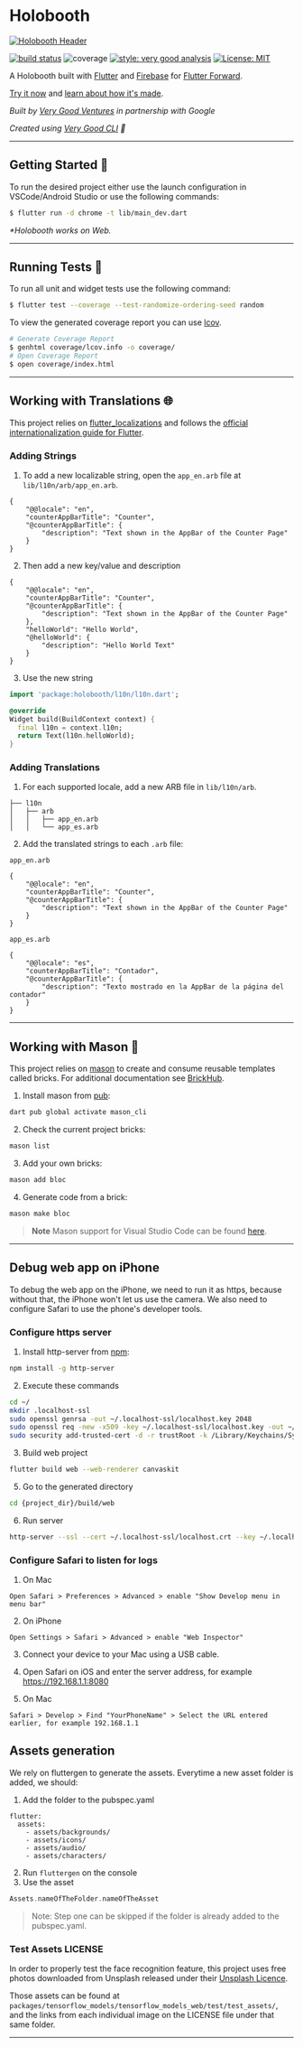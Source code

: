 # Holobooth

[![Holobooth Header][logo]][holobooth_link]

[![build status][build_status_badge]][workflow_link]
![coverage][coverage_badge]
[![style: very good analysis][very_good_analysis_badge]][very_good_analysis_link]
[![License: MIT][license_badge]][license_link]

A Holobooth built with [Flutter][flutter_link] and [Firebase][firebase_link] for [Flutter Forward][flutter_forward_link].

[Try it now][holobooth_link] and [learn about how it's made][blog_link].

*Built by [Very Good Ventures][very_good_ventures_link] in partnership with Google*

*Created using [Very Good CLI][very_good_cli_link] 🤖*

---

## Getting Started 🚀

To run the desired project either use the launch configuration in VSCode/Android Studio or use the following commands:

```sh
$ flutter run -d chrome -t lib/main_dev.dart
```

_\*Holobooth works on Web._

---

## Running Tests 🧪

To run all unit and widget tests use the following command:

```sh
$ flutter test --coverage --test-randomize-ordering-seed random
```

To view the generated coverage report you can use [lcov](https://github.com/linux-test-project/lcov).

```sh
# Generate Coverage Report
$ genhtml coverage/lcov.info -o coverage/
# Open Coverage Report
$ open coverage/index.html
```

---

## Working with Translations 🌐

This project relies on [flutter_localizations][flutter_localizations_link] and follows the [official internationalization guide for Flutter][internationalization_link].

### Adding Strings

1. To add a new localizable string, open the `app_en.arb` file at `lib/l10n/arb/app_en.arb`.

```arb
{
    "@@locale": "en",
    "counterAppBarTitle": "Counter",
    "@counterAppBarTitle": {
        "description": "Text shown in the AppBar of the Counter Page"
    }
}
```

2. Then add a new key/value and description

```arb
{
    "@@locale": "en",
    "counterAppBarTitle": "Counter",
    "@counterAppBarTitle": {
        "description": "Text shown in the AppBar of the Counter Page"
    },
    "helloWorld": "Hello World",
    "@helloWorld": {
        "description": "Hello World Text"
    }
}
```

3. Use the new string

```dart
import 'package:holobooth/l10n/l10n.dart';

@override
Widget build(BuildContext context) {
  final l10n = context.l10n;
  return Text(l10n.helloWorld);
}
```

### Adding Translations

1. For each supported locale, add a new ARB file in `lib/l10n/arb`.

```
├── l10n
│   ├── arb
│   │   ├── app_en.arb
│   │   └── app_es.arb
```

2. Add the translated strings to each `.arb` file:

`app_en.arb`

```arb
{
    "@@locale": "en",
    "counterAppBarTitle": "Counter",
    "@counterAppBarTitle": {
        "description": "Text shown in the AppBar of the Counter Page"
    }
}
```

`app_es.arb`

```arb
{
    "@@locale": "es",
    "counterAppBarTitle": "Contador",
    "@counterAppBarTitle": {
        "description": "Texto mostrado en la AppBar de la página del contador"
    }
}
```

---

## Working with Mason 🧱

This project relies on [mason](https://github.com/felangel/mason) to create and consume reusable templates called bricks. For additional documentation see [BrickHub](https://docs.brickhub.dev).

1. Install mason from [pub](https://pub.dev):
```sh
dart pub global activate mason_cli
```

2. Check the current project bricks:
```sh
mason list
```

3. Add your own bricks:
```sh
mason add bloc
```

4. Generate code from a brick:
```sh
mason make bloc
```

> **Note**
> Mason support for Visual Studio Code can be found [here](https://marketplace.visualstudio.com/items?itemName=FelixAngelov.mason).

---
## Debug web app on iPhone

To debug the web app on the iPhone, we need to run it as https, because without that, the iPhone won't let us use the camera. We also need to configure Safari to use the phone's developer tools.

### Configure https server

1. Install http-server from [npm](https://www.npmjs.com):

```sh
npm install -g http-server
```

2. Execute these commands

```sh
cd ~/
mkdir .localhost-ssl
sudo openssl genrsa -out ~/.localhost-ssl/localhost.key 2048
sudo openssl req -new -x509 -key ~/.localhost-ssl/localhost.key -out ~/.localhost-ssl/localhost.crt -days 3650 -subj /CN=localhost
sudo security add-trusted-cert -d -r trustRoot -k /Library/Keychains/System.keychain ~/.localhost-ssl/localhost.crt
```

3. Build web project

```sh
flutter build web --web-renderer canvaskit
```

5. Go to the generated directory

```sh
cd {project_dir}/build/web
```

6. Run server

```sh
http-server --ssl --cert ~/.localhost-ssl/localhost.crt --key ~/.localhost-ssl/localhost.key
```

### Configure Safari to listen for logs

1. On Mac

```
Open Safari > Preferences > Advanced > enable "Show Develop menu in menu bar"
```

2. On iPhone

```
Open Settings > Safari > Advanced > enable "Web Inspector"
```

3. Connect your device to your Mac using a USB cable.

4. Open Safari on iOS and enter the server address, for example https://192.168.1.1:8080

5. On Mac

```
Safari > Develop > Find "YourPhoneName" > Select the URL entered earlier, for example 192.168.1.1
```

## Assets generation

We rely on fluttergen to generate the assets. Everytime a new asset folder is added, we should:

1. Add the folder to the pubspec.yaml
```
flutter:
  assets:
    - assets/backgrounds/
    - assets/icons/
    - assets/audio/
    - assets/characters/
```

2. Run `fluttergen` on the console
3. Use the asset

```dart
Assets.nameOfTheFolder.nameOfTheAsset
```

> Note: Step one can be skipped if the folder is already added to the pubspec.yaml.

### Test Assets LICENSE

In order to properly test the face recognition feature, this project uses free photos downloaded from Unsplash
released under their [Unsplash Licence](https://unsplash.com/license).

Those assets can be found at `packages/tensorflow_models/tensorflow_models_web/test/test_assets/`,
and the links from each individual image on the LICENSE file under that same folder.

---


[build_status_badge]: https://github.com/flutter/holobooth/actions/workflows/main.yaml/badge.svg
[coverage_badge]: coverage_badge.svg
[firebase_link]: https://firebase.google.com/
[flutter_link]: https://flutter.dev
[flutter_localizations_link]: https://api.flutter.dev/flutter/flutter_localizations/flutter_localizations-library.html
[flutter_forward_link]: https://flutter.dev/events/flutter-forward
[blog_link]: https://medium.com/flutter/how-its-made-i-o-photo-booth-3b8355d35883
[internationalization_link]: https://flutter.dev/docs/development/accessibility-and-localization/internationalization
[license_badge]: https://img.shields.io/badge/license-MIT-blue.svg
[license_link]: https://opensource.org/licenses/MIT
[logo]: art/header.png
[holobooth_link]: https://holobooth.flutter.dev
[very_good_analysis_badge]: https://img.shields.io/badge/style-very_good_analysis-B22C89.svg
[very_good_analysis_link]: https://pub.dev/packages/very_good_analysis
[very_good_cli_link]: https://github.com/VeryGoodOpenSource/very_good_cli
[very_good_ventures_link]: https://verygood.ventures/
[workflow_link]: https://github.com/flutter/photobooth/actions/workflows/main.yaml

